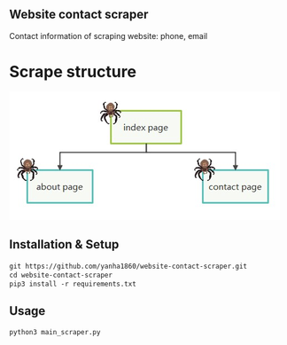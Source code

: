 ## Website contact scraper

Contact information of scraping website: phone, email

# Scrape structure

![img](https://raw.githubusercontent.com/yanha1860/website-contact-scraper/main/doc/scrape-page-structure.jpg)

## Installation & Setup

```
git https://github.com/yanha1860/website-contact-scraper.git
cd website-contact-scraper
pip3 install -r requirements.txt
```

## Usage

```
python3 main_scraper.py
```

